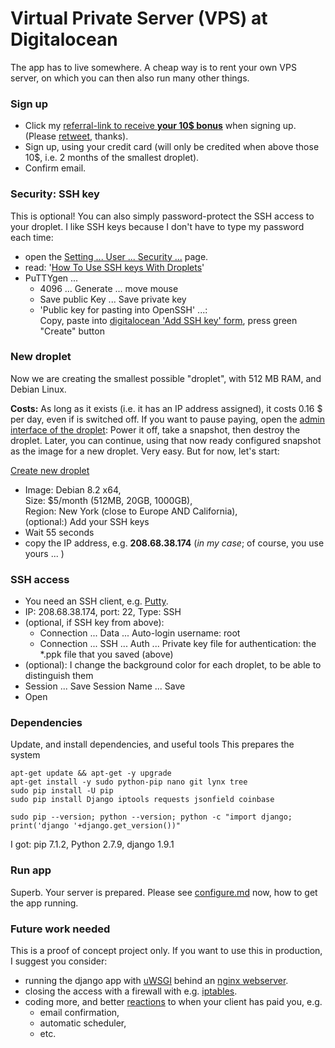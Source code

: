 # Virtual Private Server (VPS) at Digitalocean 
The app has to live somewhere. A cheap way is to rent your own VPS server, on which you can then also run many other things.

### Sign up

* Click my [referral-link to receive **your 10$ bonus**](https://m.do.co/c/f934b16d6302) when signing up. (Please [retweet](https://twitter.com/drandreaskruger/status/687910849059635200), thanks).
* Sign up, using your credit card (will only be credited when above those 10$, i.e. 2 months of the smallest droplet).
* Confirm email.

### Security: SSH key
This is optional! You can also simply password-protect the SSH access to your droplet. I like SSH keys because I don't have to type my password each time: 

* open the [Setting ... User ... Security ...](https://cloud.digitalocean.com/settings/security) page.
* read: '[How To Use SSH keys With Droplets](https://www.digitalocean.com/community/tutorials/how-to-use-ssh-keys-with-putty-on-digitalocean-droplets-windows-users)'
* PuTTYgen ... 
  * 4096 ... Generate ... move mouse
  * Save public Key ... Save private key
  * 'Public key for pasting into OpenSSH' ...:   
  Copy, paste into [digitalocean 'Add SSH key' form](https://cloud.digitalocean.com/settings/security), press green "Create" button

### New droplet
Now we are creating the smallest possible "droplet", with 512 MB RAM, and Debian Linux. 

**Costs:** As long as it exists (i.e. it has an IP address assigned), it costs 0.16 $ per day, even if is switched off. If you want to pause paying, open the [admin interface of the droplet](https://cloud.digitalocean.com/droplets): Power it off, take a snapshot, then destroy the droplet. Later, you can continue, using that now ready configured snapshot as the image for a new droplet. Very easy. But for now, let's start: 

[Create new droplet](https://cloud.digitalocean.com/droplets/new)
* Image: Debian 8.2 x64,   
Size: $5/month (512MB, 20GB, 1000GB),  
Region: New York (close to Europe AND California),  
(optional:) Add your SSH keys
* Wait 55 seconds
* copy the IP address, e.g. **208.68.38.174** (*in my case*; of course, you use yours ... )
  
### SSH access
* You need an SSH client, e.g. [Putty](http://www.chiark.greenend.org.uk/~sgtatham/putty/download.html).
* IP: 208.68.38.174, port: 22, Type: SSH
* (optional, if SSH key from above):
  * Connection ... Data ... Auto-login username: root
  * Connection ... SSH ... Auth ... Private key file for authentication:  the *.ppk file that you saved (above)
* (optional): I change the background color for each droplet, to be able to distinguish them
* Session ... Save Session Name ... Save 
* Open
 
### Dependencies
Update, and install dependencies, and useful tools
This prepares the system

    apt-get update && apt-get -y upgrade
    apt-get install -y sudo python-pip nano git lynx tree
    sudo pip install -U pip
    sudo pip install Django iptools requests jsonfield coinbase
    
    sudo pip --version; python --version; python -c "import django; print('django '+django.get_version())"
    
I got: pip 7.1.2, Python 2.7.9, django 1.9.1

### Run app

Superb. Your server is prepared. Please see [configure.md](configure.md) now, how to get the app running.

### Future work needed

This is a proof of concept project only. If you want to use this in production, I suggest you consider:

* running the django app with [uWSGI](https://www.digitalocean.com/community/tutorials/how-to-serve-django-applications-with-uwsgi-and-nginx-on-ubuntu-14-04) behind an [nginx webserver](https://www.digitalocean.com/community/tutorials/how-to-install-nginx-on-debian-8).
* closing the access with a firewall with e.g. [iptables](https://www.digitalocean.com/community/tutorials/how-the-iptables-firewall-works).
* coding more, and better [reactions](../buyme/reaction.py) to when your client has paid you, e.g. 
  * email confirmation, 
  * automatic scheduler, 
  * etc.
  
